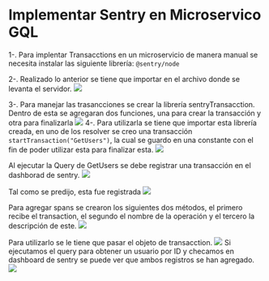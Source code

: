 # Implementar Sentry en Microservico GQL

1-. Para implentar Transacctions en un microservicio de manera manual se necesita instalar las siguiente librería:
`@sentry/node`

2-. Realizado lo anterior se tiene que importar en el archivo donde se levanta el servidor.
![](C:\Users\ricar\AppData\Roaming\marktext\images\2024-03-18-19-01-26-image.png)

3-. Para manejar las trasancciones se crear la librería sentryTransacction. Dentro de esta se agregaran dos funciones, una para crear la transacción y otra para finalizarla
![](C:\Users\ricar\AppData\Roaming\marktext\images\2024-03-18-19-12-04-image.png)
4-. Para utilizarla se tiene que importar esta librería creada, en uno de los resolver se creo una transacción `startTransaction("GetUsers")`, la cual se guardo en una constante con el fin de poder utilizar esta para finalizar esta.
![](C:\Users\ricar\AppData\Roaming\marktext\images\2024-03-18-19-18-48-image.png)

Al ejecutar la Query de GetUsers se debe registrar una transacción en el dashborad de sentry.
![](C:\Users\ricar\AppData\Roaming\marktext\images\2024-03-18-19-24-38-image.png)

Tal como se predijo, esta fue registrada
![](C:\Users\ricar\AppData\Roaming\marktext\images\2024-03-18-19-25-59-image.png)

Para agregar spans se crearon los siguientes dos métodos, el primero recibe el transaction,  el segundo el nombre de la operación y el tercero la descripción de este.
![](C:\Users\ricar\AppData\Roaming\marktext\images\2024-05-17-13-48-50-image.png)

Para utilizarlo se le tiene que pasar el objeto de transacction.
![](C:\Users\ricar\AppData\Roaming\marktext\images\2024-05-17-14-00-52-image.png)
Si ejecutamos el query para obtener un usuario por ID y checamos en dashboard de sentry se puede ver que ambos registros se han agregado.
![](C:\Users\ricar\AppData\Roaming\marktext\images\2024-05-17-14-01-54-image.png)

